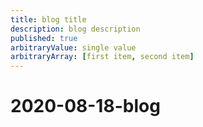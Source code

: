 ```yaml
---
title: blog title
description: blog description
published: true
arbitraryValue: single value
arbitraryArray: [first item, second item]
---
```

# 2020-08-18-blog
